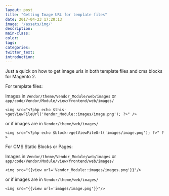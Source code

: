 ```yaml
---
layout: post
title: "Getting Image URL for template files"
date: 2017-04-23 17:20:13
image: '/assets/img/'
description:
main-class:
color:
tags:
categories:
twitter_text:
introduction:
---
```


Just a quick on how to get image urls in both template files and cms blocks for Magento 2.

For template files:

Images in `Vendor/theme/Vendor_Module/web/images` or `app/code/Vendor/Module/view/frontend/web/images/`

```
<img src="<?php echo $this->getViewFileUrl('Vendor_Module::images/image.png'); ?>" />
```

or if images are in `Vendor/theme/web/images/`

```
<img src="<?php echo $block->getViewFileUrl('images/image.png'); ?>" ?>
```

For CMS Static Blocks or Pages:

Images in `Vendor/theme/Vendor_Module/web/images` or `app/code/Vendor/Module/view/frontend/web/images/`

```
<img src="{{view url='Vendor_Module::images/images.png'}}"/>
```

or if images are in `Vendor/theme/web/images/`

```
<img src="{{view url='images/image.png'}}"/>
```
